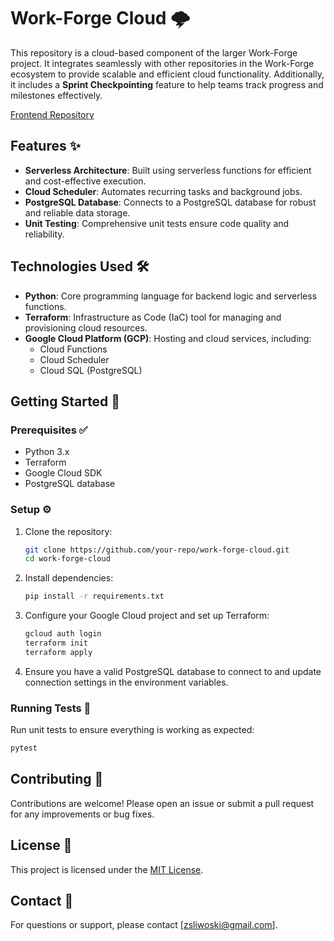 # Work-Forge Cloud 🌩️

This repository is a cloud-based component of the larger Work-Forge project. It integrates seamlessly with other repositories in the Work-Forge ecosystem to provide scalable and efficient cloud functionality. Additionally, it includes a **Sprint Checkpointing** feature to help teams track progress and milestones effectively.

[Frontend Repository](https://github.com/zsliwoski/work-forge-cloud)

## Features ✨

- **Serverless Architecture**: Built using serverless functions for efficient and cost-effective execution.
- **Cloud Scheduler**: Automates recurring tasks and background jobs.
- **PostgreSQL Database**: Connects to a PostgreSQL database for robust and reliable data storage.
- **Unit Testing**: Comprehensive unit tests ensure code quality and reliability.

## Technologies Used 🛠️

- **Python**: Core programming language for backend logic and serverless functions.
- **Terraform**: Infrastructure as Code (IaC) tool for managing and provisioning cloud resources.
- **Google Cloud Platform (GCP)**: Hosting and cloud services, including:
    - Cloud Functions
    - Cloud Scheduler
    - Cloud SQL (PostgreSQL)

## Getting Started 🚀

### Prerequisites ✅

- Python 3.x
- Terraform
- Google Cloud SDK
- PostgreSQL database

### Setup ⚙️

1. Clone the repository:
     ```bash
     git clone https://github.com/your-repo/work-forge-cloud.git
     cd work-forge-cloud
     ```

2. Install dependencies:
     ```bash
     pip install -r requirements.txt
     ```

3. Configure your Google Cloud project and set up Terraform:
     ```bash
     gcloud auth login
     terraform init
     terraform apply
     ```

5. Ensure you have a valid PostgreSQL database to connect to and update connection settings in the environment variables.

### Running Tests 🧪

Run unit tests to ensure everything is working as expected:
```bash
pytest
```

## Contributing 🤝

Contributions are welcome! Please open an issue or submit a pull request for any improvements or bug fixes.

## License 📜

This project is licensed under the [MIT License](LICENSE).

## Contact 📧

For questions or support, please contact [zsliwoski@gmail.com].